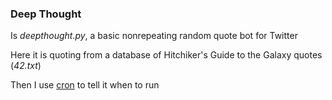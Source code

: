 ### Deep Thought ###

Is *deepthought.py*, a basic nonrepeating random quote bot for Twitter

Here it is quoting from a database of 
Hitchiker's Guide to the Galaxy quotes (*42.txt*)

Then I use [cron](https://en.wikipedia.org/wiki/Cron) to tell it when to run 

